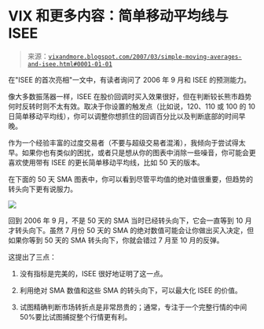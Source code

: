 <!--yml

分类：未分类

日期：2024-05-18 15:53:04

-->

# VIX 和更多内容：简单移动平均线与 ISEE

> 来源：[`vixandmore.blogspot.com/2007/03/simple-moving-averages-and-isee.html#0001-01-01`](http://vixandmore.blogspot.com/2007/03/simple-moving-averages-and-isee.html#0001-01-01)

在"ISEE 的首次亮相"一文中，有读者询问了 2006 年 9 月和 ISEE 的预测能力。

像大多数振荡器一样，ISEE 在股价回调时买入效果很好，但在判断较长熊市趋势何时反转时则不太有效。取决于你设置的触发点（比如说，120、110 或 100 的 10 日简单移动平均线），你可以调整你想抓住的回调百分比以及判断底部的时间早晚。

作为一个经验丰富的过度交易者（不要与超级交易者混淆），我倾向于尝试得太早。如果你也有类似的困扰，或者只是想从你的图表中消除一些噪音，你可能会更喜欢使用带有 ISEE 的更长简单移动平均线，比如 50 天的版本。

在下面的 50 天 SMA 图表中，你可以看到尽管平均值的绝对值很重要，但趋势的转头向下更有说服力。

![](http://i104.photobucket.com/albums/m163/bl82/ISEE50smaSPX031907.gif)

回到 2006 年 9 月，不是 50 天的 SMA 当时已经转头向下，它会一直等到 10 月才转头向下。虽然 7 月份 50 天的 SMA 的绝对数值可能会让你做出买入决定，但如果你等到 50 天的 SMA 转头向下，你就会错过 7 月至 10 月的反弹。

这提出了三点：

1.  没有指标是完美的，ISEE 很好地证明了这一点。

1.  利用绝对 SMA 数值和这些 SMA 的转头向下，可以最大化 ISEE 的价值。

1.  试图精确判断市场转折点是非常昂贵的；通常，专注于一个完整行情的中间 50%要比试图捕捉整个行情更有利。
